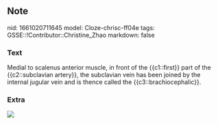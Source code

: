 ## Note
nid: 1661020711645
model: Cloze-chrisc-ff04e
tags: GSSE::!Contributor::Christine_Zhao
markdown: false

### Text
<div>
  <div>
    <div>
      <div>
        Medial to scalenus anterior muscle, in front of the
        {{c1::first}} part of the {{c2::subclavian artery}}, the
        subclavian vein has been joined by the internal jugular
        vein and is thence called the {{c3::brachiocephalic}}.
      </div>
    </div>
  </div>
</div>

### Extra
<img src="Screen%20Shot%202021-06-03%20at%201.31.20%20pm.png">
